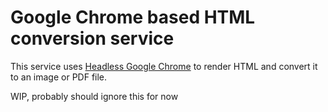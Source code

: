 # Google Chrome based HTML conversion service

This service uses [Headless Google Chrome](https://developers.google.com/web/updates/2017/04/headless-chrome) to render HTML and convert it to an image or PDF file.

WIP, probably should ignore this for now
